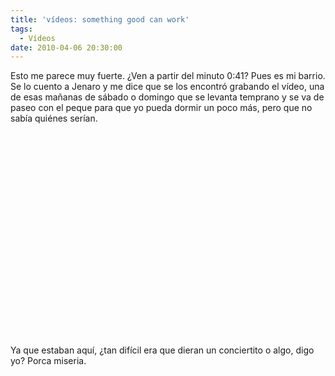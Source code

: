 ```yaml
---
title: 'vídeos: something good can work'
tags:
  - Vídeos
date: 2010-04-06 20:30:00
---
```


Esto me parece muy fuerte. ¿Ven a partir del minuto 0:41? Pues es mi barrio. Se lo cuento a Jenaro y me dice que se los encontró grabando el vídeo, una de esas mañanas de sábado o domingo que se levanta temprano y se va de paseo con el peque para que yo pueda dormir un poco más, pero que no sabía quiénes serían.

<div style="text-align: center;"><object width="560" height="340"><param name="movie" value="http://www.youtube.com/v/Wxu02vp_Vm0&amp;hl=es_ES&amp;fs=1&amp;"><param name="allowFullScreen" value="true"><param name="allowscriptaccess" value="always"><embed src="http://www.youtube.com/v/Wxu02vp_Vm0&amp;hl=es_ES&amp;fs=1&amp;" type="application/x-shockwave-flash" allowscriptaccess="always" allowfullscreen="true" width="560" height="340"></embed></object></div>
Ya que estaban aquí, ¿tan difícil era que dieran un conciertito o algo, digo yo? Porca miseria.